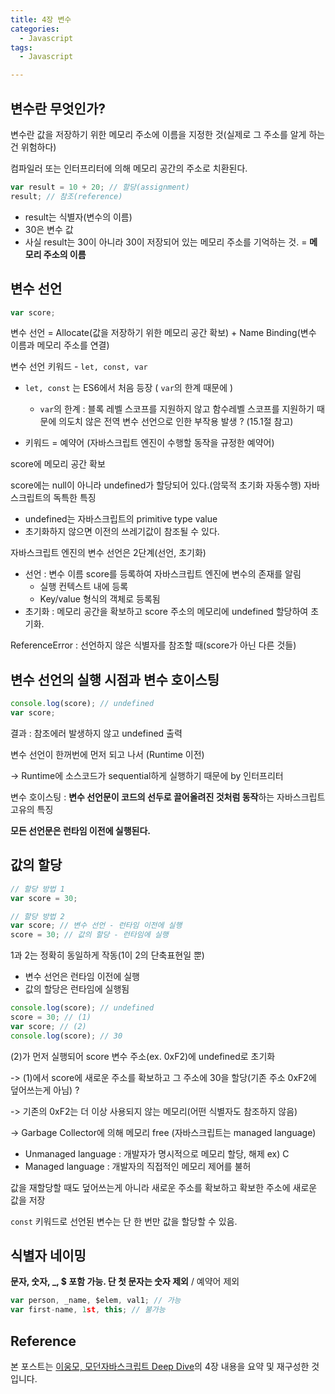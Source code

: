 ```yaml
---
title: 4장 변수
categories:
  - Javascript
tags:
  - Javascript

---
```




## 변수란 무엇인가? 

변수란 값을 저장하기 위한 메모리 주소에 이름을 지정한 것(실제로 그 주소를 알게 하는 건 위험하다)

컴파일러 또는 인터프리터에 의해 메모리 공간의 주소로 치환된다.

```javascript
var result = 10 + 20; // 할당(assignment)
result; // 참조(reference)
```

- result는 식별자(변수의 이름)
- 30은 변수 값
- 사실 result는 30이 아니라 30이 저장되어 있는 메모리 주소를 기억하는 것. = **메모리 주소의 이름**



## 변수 선언

```javascript
var score;
```

변수 선언 = Allocate(값을 저장하기 위한 메모리 공간 확보) + Name Binding(변수 이름과 메모리 주소를 연결)

변수 선언 키워드 - `let, const, var`

- `let, const` 는 ES6에서 처음 등장 ( `var`의 한계 때문에 ) 
  - `var`의 한계 : 블록 레벨 스코프를 지원하지 않고 함수레벨 스코프를 지원하기 때문에 의도치 않은 전역 변수 선언으로 인한 부작용 발생 ? (15.1절 참고)

- 키워드 = 예약어 (자바스크립트 엔진이 수행할 동작을 규정한 예약어)

score에 메모리 공간 확보

score에는 null이 아니라 undefined가 할당되어 있다.(암묵적 초기화 자동수행) 자바스크립트의  독특한 특징

- undefined는 자바스크립트의 primitive type value
- 초기화하지 않으면 이전의 쓰레기값이 참조될 수 있다.

자바스크립트 엔진의 변수 선언은 2단계(선언, 초기화)

- 선언 : 변수 이름 score를 등록하여 자바스크립트 엔진에 변수의 존재를 알림
  - 실행 컨텍스트 내에 등록
  - Key/value 형식의 객체로 등록됨
- 초기화 : 메모리 공간을 확보하고 score 주소의 메모리에 undefined 할당하여 초기화.

ReferenceError : 선언하지 않은 식별자를 참조할 때(score가 아닌 다른 것들)



## 변수 선언의 실행 시점과 변수 호이스팅

```javascript
console.log(score); // undefined
var score;
```

결과 : 참조에러 발생하지 않고 undefined 출력

변수 선언이 한꺼번에 먼저 되고 나서 (Runtime 이전)

-> Runtime에 소스코드가 sequential하게 실행하기 때문에 by 인터프리터

변수 호이스팅 : **변수 선언문이 코드의 선두로 끌어올려진 것처럼 동작**하는 자바스크립트 고유의 특징 

**모든 선언문은 런타임 이전에 실행된다.**



## 값의 할당

```javascript
// 할당 방법 1
var score = 30; 

// 할당 방법 2
var score; // 변수 선언 - 런타임 이전에 실행
score = 30; // 값의 할당 - 런타임에 실행
```

1과 2는 정확히 동일하게 작동(1이 2의 단축표현일 뿐)

- 변수 선언은 런타임 이전에 실행
- 값의 할당은 런타임에 실행됨

```javascript
console.log(score); // undefined
score = 30; // (1)
var score; // (2)
console.log(score); // 30
```

(2)가 먼저 실행되어 score 변수 주소(ex. 0xF2)에 undefined로 초기화

-> (1)에서 score에 새로운 주소를 확보하고 그 주소에 30을 할당(기존 주소 0xF2에 덮어쓰는게 아님) ? 

-> 기존의 0xF2는 더 이상 사용되지 않는 메모리(어떤 식별자도 참조하지 않음)

-> Garbage Collector에 의해 메모리 free (자바스크립트는 managed language)

- Unmanaged language : 개발자가 명시적으로 메모리 할당, 해제 ex) C
- Managed language : 개발자의 직접적인 메모리 제어를 불허

값을 재할당할 때도 덮어쓰는게 아니라 새로운 주소를 확보하고 확보한 주소에 새로운 값을 저장

`const` 키워드로 선언된 변수는 단 한 번만 값을 할당할 수 있음.



## 식별자 네이밍

**문자, 숫자, _, $ 포함 가능. 단 첫 문자는 숫자 제외** / 예약어 제외

```javascript
var person, _name, $elem, val1; // 가능
var first-name, 1st, this; // 불가능 
```



## Reference

본 포스트는 [이웅모, 모던자바스크립트 Deep Dive](https://wikibook.co.kr/mjs/)의 4장 내용을 요약 및 재구성한 것입니다.


